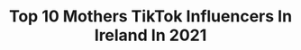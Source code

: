 ---
title: Top 10 Mothers TikTok Influencers In Ireland In 2021
description: >-
  Find top mothers TikTok influencers in Ireland in 2021. Most popular hashtags: #fyp #irish #comedy #foryou.
platform: TikTok
hits: 14
text_top: Discover the top-rated TikTok profiles on inBeat.
text_bottom: inBeat holds 14 TikTok influencers like this in Ireland for you to work with.
profiles:
  - username: "celtichex"
    fullname: >-
      ☘️CelticHex☘️
    bio: >-
      💚🤍🧡
    location: "Ireland"
    followers: 21000
    engagement: 2237
    commentsToLikes: 0.193454
    id: ckaftte466zfb0i78ahf8wmiv
    verified: false
    hashtags: "#witchesoftiktok, #pagan, #witchy, #irishtiktok"
  - username: "irishluck"
    fullname: >-
      David
    bio: >-
      Follow my insta you legend 😆 @irishluck3
    location: "Ireland"
    followers: 120300
    engagement: 1432
    commentsToLikes: 0.030096
    id: ckbf6jm9kw6uz0j23s3qsihik
    verified: false
    hashtags: "#biden, #biden2020, #comedy, #ireland"
  - username: "random_gurll04"
    fullname: >-
      CEO of being cringe
    bio: >-
      go follow my Insta🥰 Can we get 10k🥺🥺
    location: "Ireland"
    followers: 9620
    engagement: 1450
    commentsToLikes: 0.032413
    id: ckbf9n6ul0tgu0j23yqqxhxkp
    verified: false
    hashtags: "#irish, #fyp, #comedy, #spanishclass"
  - username: "glyonsey"
    fullname: >-
      Gary Lyons
    bio: >-
      “MC Daycent - Caravan Man” Best tune around tell truth.. Click link for Spotify
    location: "Ireland"
    followers: 211700
    engagement: 1462
    commentsToLikes: 0.012511
    id: ckcpthvvwo7gt0j23t39xi8ps
    verified: false
    hashtags: "#mcdaycent, #irish, #caravanman, #beach"
  - username: "clisare"
    fullname: >-
      clisare
    bio: >-
      #irishcreators 🇮🇪 30+ Tik tok club Clisare & TRY channel on YouTube
    location: "Ireland"
    followers: 16000
    engagement: 1030
    commentsToLikes: 0.023158
    id: ckbq6wnwct9ol0j23l4ftex9o
    verified: false
    hashtags: "#irishpolitics, #irishcomedy, #irishhumour, #fypireland"
  - username: "claredaly7"
    fullname: >-
      Clare Daly
    bio: >-
      22, 🇨🇮, follow my insta - claredaly1234
    location: "Ireland"
    followers: 3425
    engagement: 643
    commentsToLikes: 0.016864
    id: ckbl325kh0f140j23vfih3dv5
    verified: false
    hashtags: "#fyp, #irish, #xyzcba, #orangehairdye"
  - username: "_moosy_"
    fullname: >-
      SeamusMorrison
    bio: >-
      Living my best Life🤠 ⚪️🔴🇮🇪
    location: "Ireland"
    followers: 24800
    engagement: 1010
    commentsToLikes: 0.018438
    id: ckbw6vxjuykzt0j23qgpf2jwk
    verified: false
    hashtags: "#lifelessons, #viral, #4you, #fyp"
  - username: "biabellebeauty"
    fullname: >-
      BiaBelleBeauty
    bio: >-
      #BiaBelleSisters 🤪 Makeup & Fake Tan Brand Insta @biabellebeauty
    location: "Ireland"
    followers: 5261
    engagement: 257
    commentsToLikes: 0.015031
    id: ckcvgx5rstgj80j2385qbe7y9
    verified: false
    hashtags: "#fy, #biabellebabes, #foryourpage, #fyp"
  - username: "satisfyingvideoshub"
    fullname: >-
      kevinmckinney2002
    bio: >-
      
    location: "Ireland"
    followers: 0
    engagement: 950
    commentsToLikes: 0.010460
    id: cka0xkzge7jbe0i7869x3gh1e
    verified: false
    hashtags: "#fun, #foryoupage, #interesting, #xyz"
  - username: "janettes1973"
    fullname: >-
      Jtbodyfitness
    bio: >-
      Just a mum trying to shuffle her way through quarantine 💃💃💃
    location: "Ireland"
    followers: 2384
    engagement: 726
    commentsToLikes: 0.021667
    id: ckac4sc1acozz0i78p36ym9ol
    verified: false
    hashtags: "#livingmybestlife, #nevergiveup, #over40, #funathome"
---